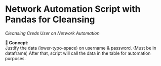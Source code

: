 # Network Automation Script with Pandas for Cleansing

*Cleansing Creds User on Network Automation*

**:notebook: Concept:** <br>
Justify the data (lower-typo-space) on username & password. (Must be in dataframe)
After that, script will call the data in the table for automation purposes.
